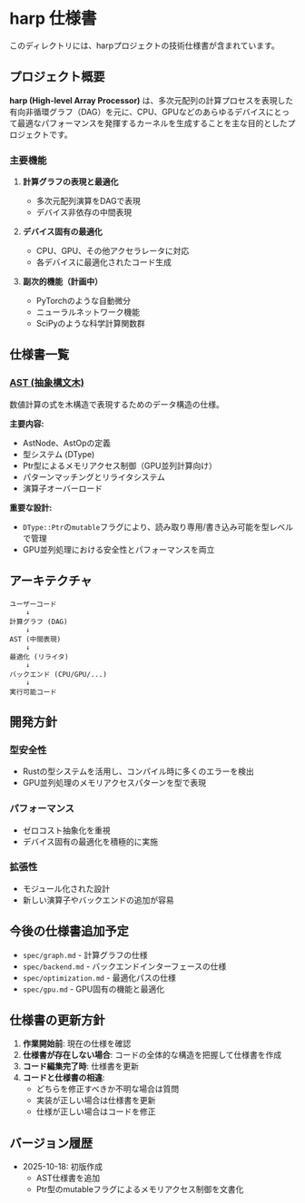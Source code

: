 # harp 仕様書

このディレクトリには、harpプロジェクトの技術仕様書が含まれています。

## プロジェクト概要

**harp (High-level Array Processor)** は、多次元配列の計算プロセスを表現した有向非循環グラフ（DAG）を元に、CPU、GPUなどのあらゆるデバイスにとって最適なパフォーマンスを発揮するカーネルを生成することを主な目的としたプロジェクトです。

### 主要機能

1. **計算グラフの表現と最適化**
   - 多次元配列演算をDAGで表現
   - デバイス非依存の中間表現

2. **デバイス固有の最適化**
   - CPU、GPU、その他アクセラレータに対応
   - 各デバイスに最適化されたコード生成

3. **副次的機能（計画中）**
   - PyTorchのような自動微分
   - ニューラルネットワーク機能
   - SciPyのような科学計算関数群

## 仕様書一覧

### [AST (抽象構文木)](./ast.md)

数値計算の式を木構造で表現するためのデータ構造の仕様。

**主要内容:**
- AstNode、AstOpの定義
- 型システム (DType)
- Ptr型によるメモリアクセス制御（GPU並列計算向け）
- パターンマッチングとリライタシステム
- 演算子オーバーロード

**重要な設計:**
- `DType::Ptr`の`mutable`フラグにより、読み取り専用/書き込み可能を型レベルで管理
- GPU並列処理における安全性とパフォーマンスを両立

## アーキテクチャ

```
ユーザーコード
    ↓
計算グラフ (DAG)
    ↓
AST (中間表現)
    ↓
最適化 (リライタ)
    ↓
バックエンド (CPU/GPU/...)
    ↓
実行可能コード
```

## 開発方針

### 型安全性

- Rustの型システムを活用し、コンパイル時に多くのエラーを検出
- GPU並列処理のメモリアクセスパターンを型で表現

### パフォーマンス

- ゼロコスト抽象化を重視
- デバイス固有の最適化を積極的に実施

### 拡張性

- モジュール化された設計
- 新しい演算子やバックエンドの追加が容易

## 今後の仕様書追加予定

- `spec/graph.md` - 計算グラフの仕様
- `spec/backend.md` - バックエンドインターフェースの仕様
- `spec/optimization.md` - 最適化パスの仕様
- `spec/gpu.md` - GPU固有の機能と最適化

## 仕様書の更新方針

1. **作業開始前**: 現在の仕様を確認
2. **仕様書が存在しない場合**: コードの全体的な構造を把握して仕様書を作成
3. **コード編集完了時**: 仕様書を更新
4. **コードと仕様書の相違**:
   - どちらを修正すべきか不明な場合は質問
   - 実装が正しい場合は仕様書を更新
   - 仕様が正しい場合はコードを修正

## バージョン履歴

- 2025-10-18: 初版作成
  - AST仕様書を追加
  - Ptr型のmutableフラグによるメモリアクセス制御を文書化
